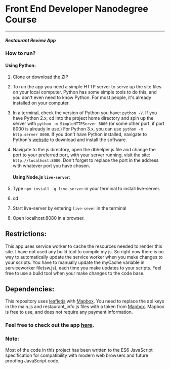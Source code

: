 # Front End Developer Nanodegree Course
---
#### _Restaurant Review App_

### How to run?
   #### Using Python:
1. Clone or download the ZIP 

2. To run the app you need a simple HTTP server to serve up the site files on your local computer. Python has some simple tools to do this, and you don't even need to know Python. For most people, it's already installed on your computer.

3. In a terminal, check the version of Python you have: `python -V`. If you have Python 2.x, cd into the project home directory and spin up the server with `python -m SimpleHTTPServer 8000` (or some other port, if port 8000 is already in use.) For Python 3.x, you can use `python -m http.server 8000`. If you don't have Python installed, navigate to Python's [website](https://www.python.org/) to download and install the software.

4. Navigate to the js directory, open the dbhelper.js file and change the port to your preferred port, with your server running, visit the site: `http://localhost:8000`. Don't forget to replace the port in the address with whatever port you have chosen.

   #### Using Node.js `live-server`:

1. Type `npm install -g live-server` in your terminal to install live-server.

2. cd <path-to-content>

3. Start live-server by entering `live-sever` in the terminal

4. Open localhost:8080 in a browser.


## Restrictions:

This app uses service worker to cache the resources needed to render this site. I have not used any build tool to compile my js. So right now there is no way to automatically update the service worker when you make changes to your scripts. You have to manually update the myCache variable in serviceworker file(sw.js), each time you make updates to your scripts. Feel free to use a build tool when your make changes to the code base.

## Dependencies:

This repository uses [leafletjs](https://leafletjs.com/) with [Mapbox](https://www.mapbox.com/). You need to replace the api keys in the main.js and restaurant_info.js files with a token from [Mapbox](https://www.mapbox.com/). Mapbox is free to use, and does not require any payment information.

### Feel free to check out the app [here](https://cwaku.github.io/restaurant-review-app/).


### Note:

Most of the code in this project has been written to the ES6 JavaScript specification for compatibility with modern web browsers and future proofing JavaScript code. 


